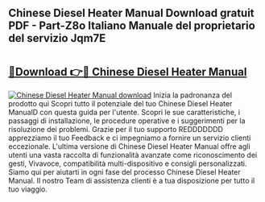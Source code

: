## Chinese Diesel Heater Manual Download gratuit PDF - Part-Z8o Italiano Manuale del proprietario del servizio Jqm7E

# <h2><a href="http://dfee0hz.blite.top/?on=Chinese+Diesel+Heater+Manual">🔗Download 👉🔴 Chinese Diesel Heater Manual</a></h2>

[![Chinese Diesel Heater Manual download](https://i.imgur.com/lujVjoI.png)](http://dfee0hz.blite.top/?on=Chinese+Diesel+Heater+Manual)
Inizia la padronanza del prodotto qui Scopri tutto il potenziale del tuo Chinese Diesel Heater ManualD con questa guida per l'utente. Scopri le sue caratteristiche, i passaggi di installazione, le procedure operative e i suggerimenti per la risoluzione dei problemi. Grazie per il tuo supporto REDDDDDDD apprezziamo il tuo Feedback e ci impegniamo a fornire un servizio clienti eccezionale. L'ultima versione di Chinese Diesel Heater Manual offre agli utenti una vasta raccolta di funzionalità avanzate come riconoscimento dei gesti, Vivavoce, compatibilità multi-dispositivo e consigli personalizzati. Siamo qui per aiutarti in ogni fase del processo Chinese Diesel Heater Manual. Il nostro Team di assistenza clienti è a tua disposizione per tutto il tuo viaggio.
